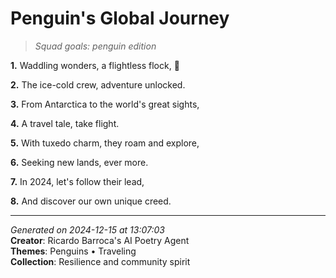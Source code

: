 # Penguin's Global Journey

> *Squad goals: penguin edition*

**1.** Waddling wonders, a flightless flock, 🐧


**2.** The ice-cold crew, adventure unlocked.


**3.** From Antarctica to the world's great sights,


**4.** A travel tale, take flight.


**5.** With tuxedo charm, they roam and explore,


**6.** Seeking new lands, ever more.


**7.** In 2024, let's follow their lead,


**8.** And discover our own unique creed.



---

*Generated on 2024-12-15 at 13:07:03*  
**Creator**: Ricardo Barroca's AI Poetry Agent  
**Themes**: Penguins • Traveling  
**Collection**: Resilience and community spirit
